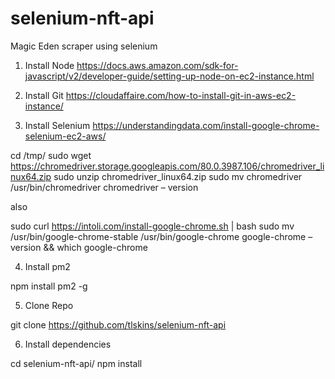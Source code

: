 # selenium-nft-api

Magic Eden scraper using selenium

1. Install Node
   https://docs.aws.amazon.com/sdk-for-javascript/v2/developer-guide/setting-up-node-on-ec2-instance.html

2. Install Git
   https://cloudaffaire.com/how-to-install-git-in-aws-ec2-instance/

3. Install Selenium
   https://understandingdata.com/install-google-chrome-selenium-ec2-aws/

cd /tmp/
sudo wget https://chromedriver.storage.googleapis.com/80.0.3987.106/chromedriver_linux64.zip
sudo unzip chromedriver_linux64.zip
sudo mv chromedriver /usr/bin/chromedriver
chromedriver – version

also

sudo curl https://intoli.com/install-google-chrome.sh | bash
sudo mv /usr/bin/google-chrome-stable /usr/bin/google-chrome
google-chrome – version && which google-chrome

4. Install pm2

npm install pm2 -g

5. Clone Repo

git clone https://github.com/tlskins/selenium-nft-api

6. Install dependencies

cd selenium-nft-api/
npm install
